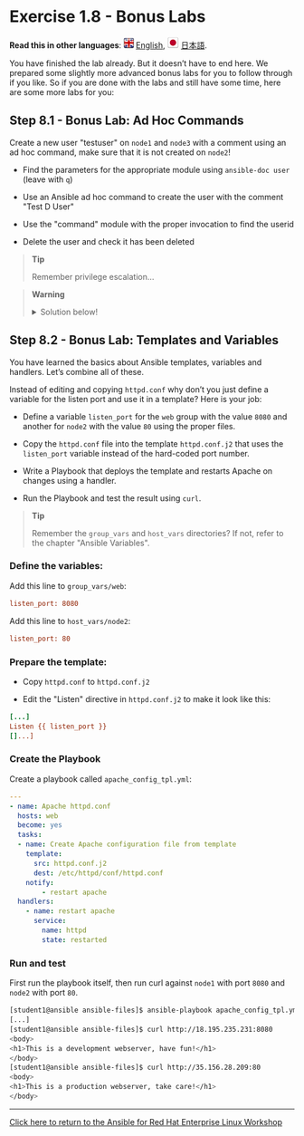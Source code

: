 # Exercise 1.8 - Bonus Labs

**Read this in other languages**: ![uk](../images/uk.png) [English](README.md),  ![japan](../images/japan.png) [日本語](README.ja.md).

You have finished the lab already. But it doesn’t have to end here. We prepared some slightly more advanced bonus labs for you to follow through if you like. So if you are done with the labs and still have some time, here are some more labs for you:

## Step 8.1 - Bonus Lab: Ad Hoc Commands

Create a new user "testuser" on `node1` and `node3` with a comment using an ad hoc command, make sure that it is not created on `node2`!

  - Find the parameters for the appropriate module using `ansible-doc user` (leave with `q`)

  - Use an Ansible ad hoc command to create the user with the comment "Test D User"

  - Use the "command" module with the proper invocation to find the userid

  - Delete the user and check it has been deleted

> **Tip**
>
> Remember privilege escalation…​

> **Warning**
>
> <details><summary>Solution below!</summary>
> <p>
>
> Your commands could look like these:
>
> ```bash
> [student<X>@ansible ansible-files]$ ansible-doc -l | grep -i user
> [student<X>@ansible ansible-files]$ ansible-doc user
> [student<X>@ansible ansible-files]$ ansible node1,node3 -m user -a "name=testuser comment='Test D User'" -b
> [student<X>@ansible ansible-files]$ ansible node1,node3 -m command -a " id testuser" -b
> [student<X>@ansible ansible-files]$ ansible node2 -m command -a " id testuser" -b
> [student<X>@ansible ansible-files]$ ansible node1,node3 -m user -a "name=testuser state=absent remove=yes" -b
> [student<X>@ansible ansible-files]$ ansible web -m command -a " id testuser" -b
> ```
>
> </p>
> </details>

## Step 8.2 - Bonus Lab: Templates and Variables

You have learned the basics about Ansible templates, variables and handlers. Let’s combine all of these.

Instead of editing and copying `httpd.conf` why don’t you just define a variable for the listen port and use it in a template? Here is your job:

  - Define a variable `listen_port` for the `web` group with the value `8080` and another for `node2` with the value `80` using the proper files.

  - Copy the `httpd.conf` file into the template `httpd.conf.j2` that uses the `listen_port` variable instead of the hard-coded port number.

  - Write a Playbook that deploys the template and restarts Apache on changes using a handler.

  - Run the Playbook and test the result using `curl`.

> **Tip**
>
> Remember the `group_vars` and `host_vars` directories? If not, refer to the chapter "Ansible Variables".

### Define the variables:


Add this line to `group_vars/web`:

```ini
listen_port: 8080
```

Add this line to `host_vars/node2`:

```ini
listen_port: 80
```
### Prepare the template:

  - Copy `httpd.conf` to `httpd.conf.j2`

  - Edit the "Listen" directive in `httpd.conf.j2` to make it look like this:

<!-- {% raw %} -->
```ini
[...]
Listen {{ listen_port }}
[]...]
```
<!-- {% endraw %} -->

### Create the Playbook

Create a playbook called `apache_config_tpl.yml`:

```yaml
---
- name: Apache httpd.conf
  hosts: web
  become: yes
  tasks:
  - name: Create Apache configuration file from template
    template:
      src: httpd.conf.j2
      dest: /etc/httpd/conf/httpd.conf
    notify:
        - restart apache
  handlers:
    - name: restart apache
      service:
        name: httpd
        state: restarted
```

### Run and test

First run the playbook itself, then run curl against `node1` with port `8080` and `node2` with port `80`.

```bash
[student1@ansible ansible-files]$ ansible-playbook apache_config_tpl.yml
[...]
[student1@ansible ansible-files]$ curl http://18.195.235.231:8080
<body>
<h1>This is a development webserver, have fun!</h1>
</body>
[student1@ansible ansible-files]$ curl http://35.156.28.209:80
<body>
<h1>This is a production webserver, take care!</h1>
</body>
```

----

[Click here to return to the Ansible for Red Hat Enterprise Linux Workshop](../README.md#section-1---ansible-engine-exercises)
